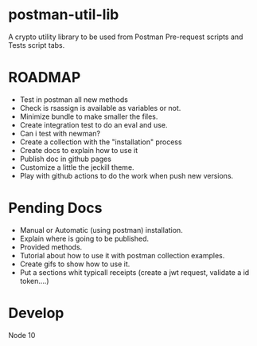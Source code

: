 # postman-util-lib

A crypto utility library to be used from Postman Pre-request scripts and Tests script tabs.

# ROADMAP

- Test in postman all new methods
- Check is rsassign is available as variables or not.
- Minimize bundle to make smaller the files. 
- Create integration test to do an eval and use.
- Can i test with newman?
- Create a collection with the "installation" process
- Create docs to explain how to use it
- Publish doc in github pages
- Customize a little the jeckill theme.
- Play with github actions to do the work when push new versions.

# Pending Docs

- Manual or Automatic (using postman) installation.
- Explain where is going to be published.
- Provided methods.
- Tutorial about how to use it with postman collection examples.
- Create gifs to show how to use it.
- Put a sections whit typicall receipts (create a jwt request, validate a id token....)

# Develop

Node 10
